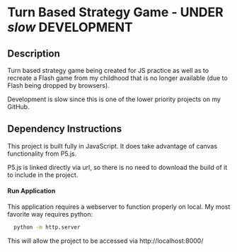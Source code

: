 # Turn Based Strategy Game - UNDER *slow* DEVELOPMENT

## Description
Turn based strategy game being created for JS practice as well as to recreate a Flash game from my childhood that is no longer available (due to Flash being dropped by browsers).

Development is slow since this is one of the lower priority projects on my GitHub.

## Dependency Instructions
This project is built fully in JavaScript. It does take advantage of canvas functionality from P5.js.

P5.js is linked directly via url, so there is no need to download the build of it to include in the project.

#### Run Application
This application requires a webserver to function properly on local. My most favorite way requires python:
```bash
  python -m http.server
```
This will allow the project to be accessed via http://localhost:8000/
